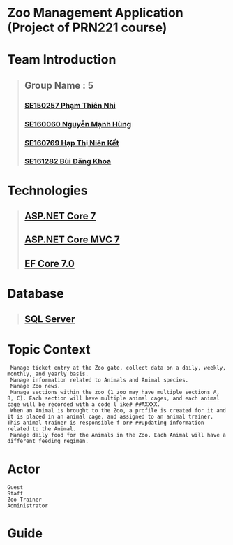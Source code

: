 ﻿# Zoo Management Application (Project of PRN221 course)

# Team Introduction 
> ## Group Name : 5
> ### [SE150257	Phạm Thiên Nhi](https://github.com/pthiennhi)
> ### [SE160060	Nguyễn Mạnh Hùng](https://github.com/HungNMse)
> ### [SE160769	Hạp Thị Niên Kết]()
> ### [SE161282	Bùi Đăng Khoa](https://github.com/buidangkhoa05)

# Technologies 
> ## [ASP.NET Core 7](https://docs.microsoft.com/en-us/aspnet/core/whats-new/?view=aspnetcore-7.0)
> ## [ASP.NET Core MVC 7](https://docs.microsoft.com/en-us/aspnet/core/mvc/overview/?view=aspnetcore-7.0)
> ## [EF Core 7.0](https://learn.microsoft.com/en-us/ef/core/what-is-new/ef-core-7.0/whatsnew)

# Database 
> ## [SQL Server](https://www.microsoft.com/en-us/sql-server/sql-server-2022)

# Topic Context
	 Manage ticket entry at the Zoo gate, collect data on a daily, weekly, monthly, and yearly basis.
	 Manage information related to Animals and Animal species.
	 Manage Zoo news.
	 Manage sections within the zoo (1 zoo may have multiple sections A, B, C). Each section will have multiple animal cages, and each animal cage will be recorded with a code l ike# ##AXXXX.
	 When an Animal is brought to the Zoo, a profile is created for it and it is placed in an animal cage, and assigned to an animal trainer. This animal trainer is responsible f or# ##updating information related to the Animal.
	 Manage daily food for the Animals in the Zoo. Each Animal will have a different feeding regimen.

# Actor 
	Guest
	Staff 
	Zoo Trainer
	Administrator

# Guide
	